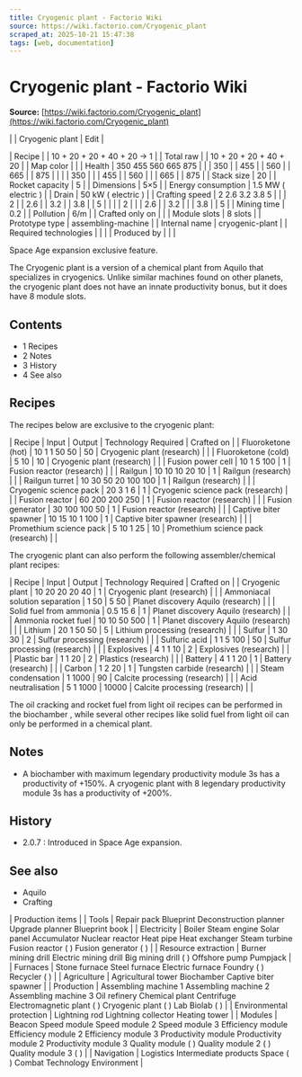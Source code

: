 ```yaml
---
title: Cryogenic plant - Factorio Wiki
source: https://wiki.factorio.com/Cryogenic_plant
scraped_at: 2025-10-21 15:47:38
tags: [web, documentation]
---
```


# Cryogenic plant - Factorio Wiki

**Source:** [https://wiki.factorio.com/Cryogenic_plant](https://wiki.factorio.com/Cryogenic_plant)


|  | Cryogenic plant | Edit |

| Recipe |
| 10 + 20 + 20 + 40 + 20 → 1 |
| Total raw |
| 10 + 20 + 20 + 40 + 20 |
| Map color |  |
| Health | 350 455 560 665 875 |  |  | 350 |  | 455 |  | 560 |  | 665 |  | 875 |
|  |  | 350 |
|  | 455 |  | 560 |
|  | 665 |  | 875 |
| Stack size | 20 |
| Rocket capacity | 5 |
| Dimensions | 5×5 |
| Energy consumption | 1.5 MW ( electric ) |
| Drain | 50 kW ( electric ) |
| Crafting speed | 2 2.6 3.2 3.8 5 |  |  | 2 |  | 2.6 |  | 3.2 |  | 3.8 |  | 5 |
|  |  | 2 |
|  | 2.6 |  | 3.2 |
|  | 3.8 |  | 5 |
| Mining time | 0.2 |
| Pollution | 6/m |
| Crafted only on |  |
| Module slots | 8 slots |
| Prototype type | assembling-machine |
| Internal name | cryogenic-plant |
| Required technologies |
|  |
| Produced by |
|  |

Space Age expansion exclusive feature.

The Cryogenic plant is a version of a chemical plant from Aquilo that specializes in cryogenics. Unlike similar machines found on other planets, the cryogenic plant does not have an innate productivity bonus, but it does have 8 module slots.

## Contents

- 1 Recipes
- 2 Notes
- 3 History
- 4 See also

## Recipes

The recipes below are exclusive to the cryogenic plant:

| Recipe | Input | Output | Technology Required | Crafted on |
| Fluoroketone (hot) | 10 1 1 50 50 | 50 | Cryogenic plant (research) |  |
| Fluoroketone (cold) | 5 10 | 10 | Cryogenic plant (research) |  |
| Fusion power cell | 10 1 5 100 | 1 | Fusion reactor (research) |  |
| Railgun | 10 10 10 20 10 | 1 | Railgun (research) |  |
| Railgun turret | 10 30 50 20 100 100 | 1 | Railgun (research) |  |
| Cryogenic science pack | 20 3 1 6 | 1 | Cryogenic science pack (research) |  |
| Fusion reactor | 60 200 200 250 | 1 | Fusion reactor (research) |  |
| Fusion generator | 30 100 100 50 | 1 | Fusion reactor (research) |  |
| Captive biter spawner | 10 15 10 1 100 | 1 | Captive biter spawner (research) |  |
| Promethium science pack | 5 10 1 25 | 10 | Promethium science pack (research) |  |

The cryogenic plant can also perform the following assembler/chemical plant recipes:

| Recipe | Input | Output | Technology Required | Crafted on |
| Cryogenic plant | 10 20 20 20 40 | 1 | Cryogenic plant (research) |  |
| Ammoniacal solution separation | 1 50 | 5 50 | Planet discovery Aquilo (research) |  |
| Solid fuel from ammonia | 0.5 15 6 | 1 | Planet discovery Aquilo (research) |  |
| Ammonia rocket fuel | 10 10 50 500 | 1 | Planet discovery Aquilo (research) |  |
| Lithium | 20 1 50 50 | 5 | Lithium processing (research) |  |
| Sulfur | 1 30 30 | 2 | Sulfur processing (research) |  |
| Sulfuric acid | 1 1 5 100 | 50 | Sulfur processing (research) |  |
| Explosives | 4 1 1 10 | 2 | Explosives (research) |  |
| Plastic bar | 1 1 20 | 2 | Plastics (research) |  |
| Battery | 4 1 1 20 | 1 | Battery (research) |  |
| Carbon | 1 2 20 | 1 | Tungsten carbide (research) |  |
| Steam condensation | 1 1000 | 90 | Calcite processing (research) |  |
| Acid neutralisation | 5 1 1000 | 10000 | Calcite processing (research) |  |

The oil cracking and rocket fuel from light oil recipes can be performed in the biochamber , while several other recipes like solid fuel from light oil can only be performed in a chemical plant.

## Notes

- A biochamber with maximum legendary productivity module 3s has a productivity of +150%. A cryogenic plant with 8 legendary productivity module 3s has a productivity of +200%.

## History

- 2.0.7 : Introduced in Space Age expansion.

## See also

- Aquilo
- Crafting

| Production items |
| Tools | Repair pack Blueprint Deconstruction planner Upgrade planner Blueprint book |
| Electricity | Boiler Steam engine Solar panel Accumulator Nuclear reactor Heat pipe Heat exchanger Steam turbine Fusion reactor ( ) Fusion generator ( ) |
| Resource extraction | Burner mining drill Electric mining drill Big mining drill ( ) Offshore pump Pumpjack |
| Furnaces | Stone furnace Steel furnace Electric furnace Foundry ( ) Recycler ( ) |
| Agriculture | Agricultural tower Biochamber Captive biter spawner |
| Production | Assembling machine 1 Assembling machine 2 Assembling machine 3 Oil refinery Chemical plant Centrifuge Electromagnetic plant ( ) Cryogenic plant ( ) Lab Biolab ( ) |
| Environmental protection | Lightning rod Lightning collector Heating tower |
| Modules | Beacon Speed module Speed module 2 Speed module 3 Efficiency module Efficiency module 2 Efficiency module 3 Productivity module Productivity module 2 Productivity module 3 Quality module ( ) Quality module 2 ( ) Quality module 3 ( ) |
| Navigation | Logistics Intermediate products Space ( ) Combat Technology Environment |
